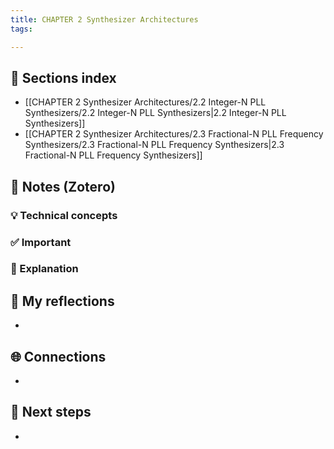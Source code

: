 ```yaml
---
title: CHAPTER 2 Synthesizer Architectures
tags:

---
```


## 📂 Sections index
- [[CHAPTER 2 Synthesizer Architectures/2.2 Integer-N PLL Synthesizers/2.2 Integer-N PLL Synthesizers|2.2 Integer-N PLL Synthesizers]]
- [[CHAPTER 2 Synthesizer Architectures/2.3 Fractional-N PLL Frequency Synthesizers/2.3 Fractional-N PLL Frequency Synthesizers|2.3 Fractional-N PLL Frequency Synthesizers]]

## 🔗 Notes (Zotero)
### 💡 Technical concepts


### ✅️ Important


### ️🔶 Explanation


## 📝 My reflections
- 

## 🌐 Connections
- 

## 🧭 Next steps
- 

